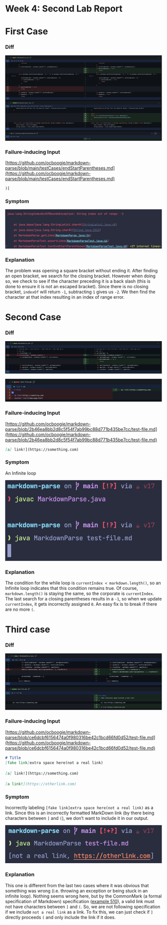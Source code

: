 # Week 4: Second Lab Report

# First Case

### Diff

![Untitled](Second%20Lab%20Report%20375f5cf5dce74b3694fe59384f402ef5/Untitled.png)

### Failure-inducing Input

[https://github.com/ocboogie/markdown-parse/blob/main/testCases/endStartParentheses.md](https://github.com/ocboogie/markdown-parse/blob/main/testCases/endStartParentheses.md)

```makefile
)[
```

### Symptom

![Untitled](Second%20Lab%20Report%20375f5cf5dce74b3694fe59384f402ef5/Untitled%201.png)

### Explanation

The problem was opening a square bracket without ending it. After finding an open bracket, we search for the closing bracket. However when doing so, we check to see if the character preceding it is a back slash (this is done to ensure it is not an escaped bracket). Since there is no closing bracket, `indexOf` will return `-1`, subtracting `1` gives us `-2`. We then find the character at that index resulting in an index of range error.

# Second Case

### Diff

![Untitled](Second%20Lab%20Report%20375f5cf5dce74b3694fe59384f402ef5/Untitled%202.png)

![Untitled](Second%20Lab%20Report%20375f5cf5dce74b3694fe59384f402ef5/Untitled%203.png)

### Failure-inducing Input

[https://github.com/ocboogie/markdown-parse/blob/2b46ea8bb2d8c5f54f7ab99bc88d771b435be7cc/test-file.md](https://github.com/ocboogie/markdown-parse/blob/2b46ea8bb2d8c5f54f7ab99bc88d771b435be7cc/test-file.md)

```markdown
[a] link!](https://something.com)
```

### Symptom

An Infinite loop

![Untitled](Second%20Lab%20Report%20375f5cf5dce74b3694fe59384f402ef5/Untitled%204.png)

### Explanation

The condition for the while loop is `currentIndex < markdown.length()`, so an Infinite loop indicates that this condition remains true. Of course, `markdown.length()` is staying the same, so the corporate is `currentIndex`. The last search for a closing parentheses results in a `-1`, so when we update `currentIndex`, it gets incorrectly assigned `0`. An easy fix is to break if there are no more `(`.

# Third case

### Diff

![Untitled](Second%20Lab%20Report%20375f5cf5dce74b3694fe59384f402ef5/Untitled%205.png)

### Failure-inducing Input

[https://github.com/ocboogie/markdown-parse/blob/ce6dcbf6156474a0f980316be42c1bcd66fd0d52/test-file.md](https://github.com/ocboogie/markdown-parse/blob/ce6dcbf6156474a0f980316be42c1bcd66fd0d52/test-file.md)

```markdown
# Title
[fake link]extra space here(not a real link)

[a] link!](https://something.com)

[a link!](https://otherlink.com)
```

### Symptom

Incorrectly labeling `[fake link]extra space here(not a real link)` as a link. Since this is an incorrectly formatted MarkDown link (by there being characters between `]` and `(`), we don’t want to include it in our output.

![Untitled](Second%20Lab%20Report%20375f5cf5dce74b3694fe59384f402ef5/Untitled%206.png)

### Explanation

This one is different from the last two cases where it was obvious that something was wrong (i.e. throwing an exception or being stuck in an infinite loop). Nothing seems wrong here, but by the CommonMark (a formal specification of Markdown) specification ([example 510](https://spec.commonmark.org/0.30/#example-510)), a valid link must not have characters between `]` and `(`. So, we are not following specification if we include `not a real link` as a link. To fix this, we can just check if `]` directly proceeds `(` and only include the link if it does.
